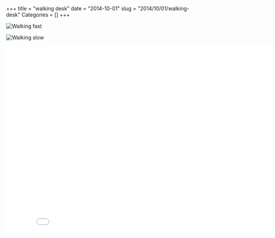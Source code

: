 +++
title = "walking desk"
date = "2014-10-01"
slug = "2014/10/01/walking-desk"
Categories = []
+++

![Walking fast](/images/mark-walk.gif)

<!--more-->


![Walking slow](/images/mark.gif)

<iframe width="854" height="510" src="//www.youtube.com/embed/HmmkZaemet0" frameborder="0" allowfullscreen></iframe>

